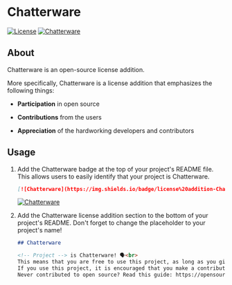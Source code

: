 # Chatterware
[![License](https://img.shields.io/badge/license-Unlicense-%2385ff95?labelColor=black)](https://github.com/chatter-social/chatterware/blob/main/LICENSE) 
[![Chatterware](https://img.shields.io/badge/license%20addition-Chatterware-%2385ff95?labelColor=black)](https://github.com/chatter-social/chatterware) 

## About

Chatterware is an open-source license addition.

More specifically, Chatterware is a license addition that emphasizes the following things:  

- **Participation** in open source

- **Contributions** from the users

- **Appreciation** of the hardworking developers and contributors

## Usage

1. Add the Chatterware badge at the top of your project's README file. This allows users to easily identify that your project is Chatterware.

   ```markdown
   [![Chatterware](https://img.shields.io/badge/license%20addition-Chatterware-%2385ff95?labelColor=black)](https://github.com/chatter-social/chatterware)
   ```
   [![Chatterware](https://img.shields.io/badge/license%20addition-Chatterware-%2385ff95?labelColor=black)](https://github.com/chatter-social/chatterware)

2. Add the Chatterware license addition section to the bottom of your project's README. Don't forget to change the placeholder to your project's name!

    ```markdown
    ## Chatterware

    <!-- Project --> is Chatterware! 🗣<br>
    This means that you are free to use this project, as long as you give it a 🌟 star and spread the word!
    If you use this project, it is encouraged that you make a contribution, especially if you haven't ever contributed to open source!
    Never contributed to open source? Read this guide: https://opensource.guide/how-to-contribute/ :heart:
    ```
